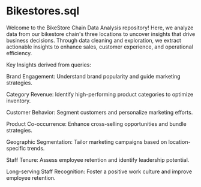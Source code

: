 # Bikestores.sql

Welcome to the BikeStore Chain Data Analysis repository! Here, we analyze data from our bikestore chain's three locations to uncover insights that drive business decisions. Through data cleaning and exploration, we extract actionable insights to enhance sales, customer experience, and operational efficiency.

Key Insights derived from queries:

Brand Engagement: Understand brand popularity and guide marketing strategies.

Category Revenue: Identify high-performing product categories to optimize inventory.

Customer Behavior: Segment customers and personalize marketing efforts.

Product Co-occurrence: Enhance cross-selling opportunities and bundle strategies.

Geographic Segmentation: Tailor marketing campaigns based on location-specific trends.

Staff Tenure: Assess employee retention and identify leadership potential.

Long-serving Staff Recognition: Foster a positive work culture and improve employee retention.


